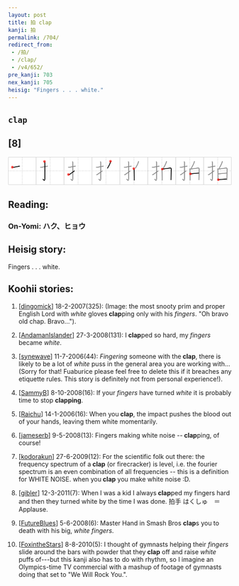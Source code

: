 ```yaml
---
layout: post
title: 拍 clap
kanji: 拍
permalink: /704/
redirect_from:
 - /拍/
 - /clap/
 - /v4/652/
pre_kanji: 703
nex_kanji: 705
heisig: "Fingers . . . white."
---
```


## `clap`

## [8]

<div class="stroke"><img src="../images/E68B8D.png" /></div>

## Reading:

### On-Yomi: ハク、ヒョウ

## Heisig story:

Fingers . . . white.

## Koohii stories:

1) [<a href="http://kanji.koohii.com/profile/dingomick">dingomick</a>] 18-2-2007(325): (Image: the most snooty prim and proper English Lord with <em>white</em> gloves<strong> clap</strong>ping only with his <em>fingers</em>. &quot;Oh bravo old chap. Bravo...&quot;).

2) [<a href="http://kanji.koohii.com/profile/AndamanIslander">AndamanIslander</a>] 27-3-2008(131): I<strong> clap</strong>ped so hard, my <em>fingers</em> became <em>white</em>.

3) [<a href="http://kanji.koohii.com/profile/synewave">synewave</a>] 11-7-2006(44): <em>Fingering</em> someone with the<strong> clap</strong>, there is likely to be a lot of <em>white</em> puss in the general area you are working with...(Sorry for that! Fuaburice please feel free to delete this if it breaches any etiquette rules. This story is definitely not from personal experience!).

4) [<a href="http://kanji.koohii.com/profile/SammyB">SammyB</a>] 8-10-2008(16): If your <em>fingers</em> have turned <em>white</em> it is probably time to stop <strong>clapping</strong>.

5) [<a href="http://kanji.koohii.com/profile/Raichu">Raichu</a>] 14-1-2006(16): When you<strong> clap</strong>, the impact pushes the blood out of your hands, leaving them white momentarily.

6) [<a href="http://kanji.koohii.com/profile/jameserb">jameserb</a>] 9-5-2008(13): Fingers making white noise --<strong> clap</strong>ping, of course!

7) [<a href="http://kanji.koohii.com/profile/kodorakun">kodorakun</a>] 27-6-2009(12): For the scientific folk out there: the frequency spectrum of a<strong> clap</strong> (or firecracker) is level, i.e. the fourier spectrum is an even combination of all frequencies -- this is a definition for WHITE NOISE. when you<strong> clap</strong> you make white noise :D.

8) [<a href="http://kanji.koohii.com/profile/gibler">gibler</a>] 12-3-2011(7): When I was a kid I always<strong> clap</strong>ped my fingers hard and then they turned white by the time I was done. 拍手 はくしゅ　＝　Applause.

9) [<a href="http://kanji.koohii.com/profile/FutureBlues">FutureBlues</a>] 5-6-2008(6): Master Hand in Smash Bros <strong>clap</strong>s you to death with his big, <em>white fingers</em>.

10) [<a href="http://kanji.koohii.com/profile/FoxintheStars">FoxintheStars</a>] 8-8-2010(5): I thought of gymnasts helping their <em>fingers</em> slide around the bars with powder that they<strong> clap</strong> off and raise <em>white</em> puffs of---but this kanji also has to do with rhythm, so I imagine an Olympics-time TV commercial with a mashup of footage of gymnasts doing that set to &quot;We Will Rock You.&quot;.
